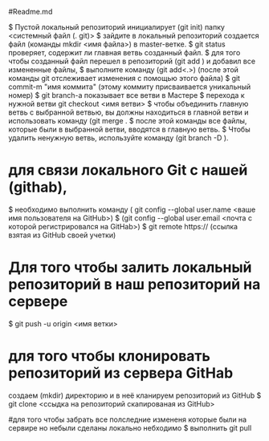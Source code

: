 #Readme.md

$ Пустой локальный репозиторий инициалирует  (git init) папку <системный файл (. git)>
$ зайдите в локальный репозиторий создается файл (команды mkdir <имя файла>) в master-ветке.
$ git status проверяет, содержит ли главная ветвь созданный файл.
$ для того чтобы созданный файл перешел в репозиторий (git add <file>) и добавил все измененные файлы,
$ выполните команду (git add<.>) (после этой команды git отслеживает изменения с помощью этого файла)
$ git commit-m "имя коммита" (этому коммиту присваивается уникальный номер)
$ git branch-a показывает все ветви в Мастере
$ перехода к нужной ветви git checkout <имя ветви>
$ чтобы объединить главную ветвь с выбранной ветвью, вы должны находиться в главной ветви и использовать команду (git merge <name branch> .
$ после этой команды все файлы, которые были в выбранной ветви, вводятся в главную ветвь.
$ Чтобы удалить ненужную ветвь, используйте команду (git branch -D <name branch>).

# для связи локального Git с нашей (githab),

$ необходимо выполнить команду ( git config --global user.name <ваше имя пользователя на GitHub>)
                             $ (git config --global user.email <почта с которой регистрировался на GitHab>)
$ git remote https:// (ссылка взятая из GitHub своей учетки)

# Для того чтобы залить  локальный репозиторий в наш репозиторий на сервере 

$ git push -u origin <имя ветки>

# для того чтобы клонировать репозиторий из сервера GitHab 
создаем (mkdir) директорию и в неё кланируем репозиторий из GitHub 
$ git clone <ссыдка на репозиторий  скапированая из GitHub> 

#для того чтобы забрать все полследние измененя которые были на сервире но небыли сделаны локально небходимо
$ выполнить  git pull
